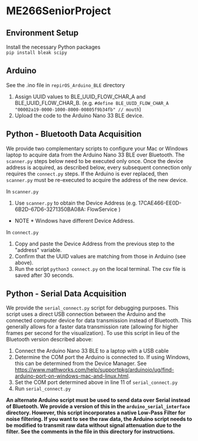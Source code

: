 # ME266SeniorProject

## Environment Setup
Install the necessary Python packages\
`pip install bleak scipy`

## Arduino
See the .ino file in `repirOS_Arduino_BLE` directory
1. Assign UUID values to BLE_UUID_FLOW_CHAR_A and BLE_UUID_FLOW_CHAR_B.
(e.g. `#define BLE_UUID_FLOW_CHAR_A "00002a19-0000-1000-8000-00805f9b34fb" // mouth`)
2. Upload the code to the Arduino Nano 33 BLE device.

## Python - Bluetooth Data Acquisition
We provide two complementary scripts to configure your Mac or Windows laptop to acquire data from the Arduino Nano 33 BLE over Bluetooth. The `scanner.py` steps below need to be executed only once. Once the device address is acquired, as described below, every subsequent connection only requires the `connect.py` steps. If  the Arduino is ever replaced, then `scanner.py` must be re-executed to acquire the address of the new device. 

In `scanner.py`
1. Use `scanner.py` to obtain the Device Address (e.g. 17CAE466-EE0D-6B2D-67D6-3271350BA08A: FlowService )
* NOTE * Windows have different Device Address.

In `connect.py`
1. Copy and paste the Device Address from the previous step to the "address" variable.
2. Confirm that the UUID values are matching from those in Arduino (see above). 
3. Run the script `python3 connect.py` on the local terminal. The csv file is saved after 30 seconds.


## Python - Serial Data Acquisition
We provide the `serial_connect.py` script for debugging purposes. This script uses a direct USB connection between the Arduino and the connected computer device for data transmission instead of Bluetooth. This generally allows for a faster data transmission rate (allowing for higher frames per second for the visualization). To use this script in lieu of the Bluetooth version described above:
1. Connect the Arduino Nano 33 BLE to a laptop with a USB cable
2. Determine the COM port the Arduino is connected to. If using Windows, this can be determined from the Device Manager. See https://www.mathworks.com/help/supportpkg/arduinoio/ug/find-arduino-port-on-windows-mac-and-linux.html.
3. Set the COM port determined above in line 11 of `serial_connect.py`
4. Run `serial_connect.py`

**An alternate Arduino script must be used to send data over Serial instead of Bluetooth. We provide a version of this in the `arduino_serial_interface` directory. However, this script incorporates a native Low-Pass Filter for noise filtering. If you want to see the raw data, the Arduino script needs to be modified to transmit raw data without signal attenuation due to the filter. See the comments in the file in this directory for instructions.**

